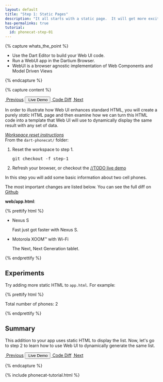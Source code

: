 ```yaml
---
layout: default
title: "Step 1: Static Pages"
description: "It all starts with a static page.  It will get more exciting..."
has-permalinks: true
tutorial:
  id: phonecat-step-01
---
```


{% capture whats_the_point %}

* Use the Dart Editor to build your Web UI code.
* Run a WebUI app in the Dartium Browser.
* WebUI is a browser agnostic implementation of Web Components and Model 
Driven Views

{% endcapture %}

{% capture content %}

<div class="btn-group span9 offset1">
  <a class="btn" href="../step-00/"><i class="icon-step-backward">&nbsp;</i>Previous</a>
  <button class="btn"><i class="icon-play">&nbsp;</i>Live Demo</button>
  <a class="btn" href="https://github.com/chrisbu/dart-phonecat/compare/step-0...step-1"><i class="icon-search">&nbsp;</i>Code Diff</a>
  <a class="btn" href="../step-02/"><i class="icon-step-forward">&nbsp;</i>Next</a>
</div>

In order to illustrate how Web UI enhances standard HTML, you will create a 
purely _static_ HTML page and then examine how we can turn this HTML code into
a template that Web UI will use to dynamically display the same result with any
set of data.

<div class="accordion">
  <div class="accordion-group">
    <div class="accordion-heading">
      <a class="accordion-toggle" 
          data-toggle="collapse" 
          data-parent="workspace-reset" href="#collapseOne">
          <i class="icon-plus"> Workspace reset instructions</i>
        </a>
      </div>
      <div id="collapseOne" class="accordion-body collapse">
        <div class="accordion-inner">
          <i class="icon-star"> </i>
          From the <code>dart-phonecat/</code> folder:
          <ol>
            <li>Reset the workspace to step 1.
            <pre>git checkout -f step-1</pre></li>
            <li>Refresh your browser, or checkout the <a href="#">//TODO live demo</a></li>
          </ol>
        </div>
      </div>
  </div>
</div>

In this step you will add some basic information about two cell phones.

The most important changes are listed below.  You can see the full 
diff on [Github](https://github.com/chrisbu/dart-phonecat/compare/step-0...step-1)

**web/app.html**:

{% prettify html %}

<ul>
  <li>
    <span>Nexus S</span>
    <p>
      Fast just got faster with Nexus S.
    </p>
  </li>
  <li>
    <span>Motorola XOOM™ with Wi-Fi</span>
    <p>
      The Next, Next Generation tablet.
    </p>
  </li>
</ul>

{% endprettify %}

## Experiments

<i class="icon-star"> </i>
Try adding more static HTML to `app.html`.  For example: 

{% prettify html %}

<p>Total number of phones: 2</p>

{% endprettify %}

## Summary

This addition to your app uses static HTML to display the list. Now, 
let's go to step 2 to learn how to use Web UI to dynamically generate the 
same list.

<div class="btn-group span9 offset1">
  <a class="btn" href="../step-00/"><i class="icon-step-backward">&nbsp;</i>Previous</a>
  <button class="btn"><i class="icon-play">&nbsp;</i>Live Demo</button>
  <a class="btn" href="https://github.com/chrisbu/dart-phonecat/compare/step-0...step-1"><i class="icon-search">&nbsp;</i>Code Diff</a>
  <a class="btn" href="../step-02/"><i class="icon-step-forward">&nbsp;</i>Next</a>
</div>

{% endcapture %}

{% include phonecat-tutorial.html %}
